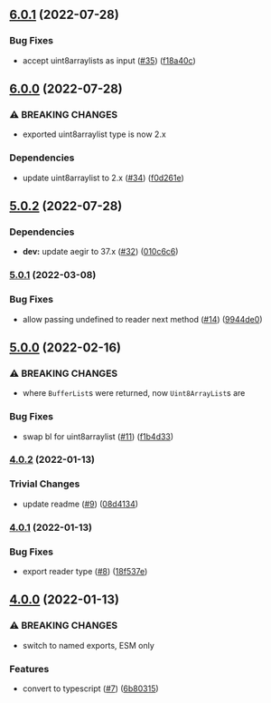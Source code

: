 ## [6.0.1](https://github.com/alanshaw/it-reader/compare/v6.0.0...v6.0.1) (2022-07-28)


### Bug Fixes

* accept uint8arraylists as input ([#35](https://github.com/alanshaw/it-reader/issues/35)) ([f18a40c](https://github.com/alanshaw/it-reader/commit/f18a40ccc86c2071130ad8ed47861b6e49a909a1))

## [6.0.0](https://github.com/alanshaw/it-reader/compare/v5.0.2...v6.0.0) (2022-07-28)


### ⚠ BREAKING CHANGES

* exported uint8arraylist type is now 2.x

### Dependencies

* update uint8arraylist to 2.x ([#34](https://github.com/alanshaw/it-reader/issues/34)) ([f0d261e](https://github.com/alanshaw/it-reader/commit/f0d261e5272987ca3c3d0b036ec5e05c814f138a))

## [5.0.2](https://github.com/alanshaw/it-reader/compare/v5.0.1...v5.0.2) (2022-07-28)


### Dependencies

* **dev:** update aegir to 37.x ([#32](https://github.com/alanshaw/it-reader/issues/32)) ([010c6c6](https://github.com/alanshaw/it-reader/commit/010c6c698186436f79d025c5156197e93f804806))

### [5.0.1](https://github.com/alanshaw/it-reader/compare/v5.0.0...v5.0.1) (2022-03-08)


### Bug Fixes

* allow passing undefined to reader next method ([#14](https://github.com/alanshaw/it-reader/issues/14)) ([9944de0](https://github.com/alanshaw/it-reader/commit/9944de07a792686e53d95965b98f129c61b5323f))

## [5.0.0](https://github.com/alanshaw/it-reader/compare/v4.0.2...v5.0.0) (2022-02-16)


### ⚠ BREAKING CHANGES

* where `BufferList`s were returned, now `Uint8ArrayList`s are

### Bug Fixes

* swap bl for uint8arraylist ([#11](https://github.com/alanshaw/it-reader/issues/11)) ([f1b4d33](https://github.com/alanshaw/it-reader/commit/f1b4d3346c50c84b747ba4286d3446114c52abad))

### [4.0.2](https://github.com/alanshaw/it-reader/compare/v4.0.1...v4.0.2) (2022-01-13)


### Trivial Changes

* update readme ([#9](https://github.com/alanshaw/it-reader/issues/9)) ([08d4134](https://github.com/alanshaw/it-reader/commit/08d4134303bd9121d1a113baf02f33b447496d5d))

### [4.0.1](https://github.com/alanshaw/it-reader/compare/v4.0.0...v4.0.1) (2022-01-13)


### Bug Fixes

* export reader type ([#8](https://github.com/alanshaw/it-reader/issues/8)) ([18f537e](https://github.com/alanshaw/it-reader/commit/18f537ee03ce73f3fd953be51b7f67448a45665c))

## [4.0.0](https://github.com/alanshaw/it-reader/compare/v3.0.0...v4.0.0) (2022-01-13)


### ⚠ BREAKING CHANGES

* switch to named exports, ESM only

### Features

* convert to typescript ([#7](https://github.com/alanshaw/it-reader/issues/7)) ([6b80315](https://github.com/alanshaw/it-reader/commit/6b8031599732eefceb0f4540043ff0e5b0b0055d))
